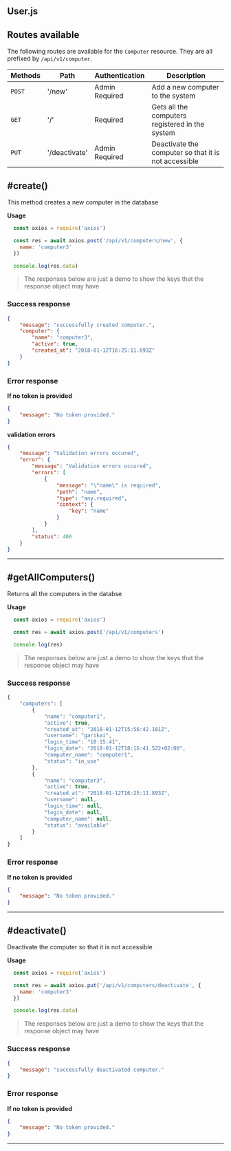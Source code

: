 ## User.js

## Routes available

The following routes are available for the ```Computer``` resource. They are all prefixed by ```/api/v1/computer```.

| Methods | Path | Authentication | Description |
| --- | --- | --- | --- |
| `POST` | '/new' | Admin Required | Add a new computer to the system |
| `GET` | '/' | Required | Gets all the computers registered in the system |
| `PUT` | '/deactivate' | Admin Required | Deactivate the computer so that it is not accessible |

## #create()

This method creates a new computer in the database

**Usage**
```javascript
  const axios = require('axios')

  const res = await axios.post('/api/v1/computers/new', {
    name: 'computer3'
  })

  console.log(res.data)
```

> The responses below are just a demo to show the keys that the response object may have 
### Success response

```json
{
    "message": "successfully created computer.",
    "computer": {
        "name": "computer3",
        "active": true,
        "created_at": "2018-01-12T16:25:11.893Z"
    }
}
```

### Error response

**If no token is provided**
```json
{
    "message": "No token provided."
}
```

**validation errors**
```json
{
    "message": "Validation errors occured",
    "error": {
        "message": "Validation errors occured",
        "errors": [
            {
                "message": "\"name\" is required",
                "path": "name",
                "type": "any.required",
                "context": {
                    "key": "name"
                }
            }
        ],
        "status": 400
    }
}
```
---
## #getAllComputers()

Returns all the computers in the databse

**Usage**
```javascript
  const axios = require('axios')

  const res = await axios.post('/api/v1/computers')

  console.log(res)
```

> The responses below are just a demo to show the keys that the response object may have 
### Success response

```js
{
    "computers": [
        {
            "name": "computer1",
            "active": true,
            "created_at": "2018-01-12T15:56:42.181Z",
            "username": "garikai",
            "login_time": "18:15:41",
            "login_date": "2018-01-12T18:15:41.522+02:00",
            "computer_name": "computer1",
            "status": "in_use"
        },
        {
            "name": "computer3",
            "active": true,
            "created_at": "2018-01-12T16:25:11.893Z",
            "username": null,
            "login_time": null,
            "login_date": null,
            "computer_name": null,
            "status": "available"
        }
    ]
}
```

### Error response

**If no token is provided**
```json
{
    "message": "No token provided."
}
```
---

## #deactivate()

Deactivate the computer so that it is not accessible

**Usage**
```javascript
  const axios = require('axios')

  const res = await axios.put('/api/v1/computers/deactivate', {
    name: 'computer3'
  })

  console.log(res.data)
```

> The responses below are just a demo to show the keys that the response object may have 
### Success response

```json
{
    "message": "successfully deactivated computer."
}
```

### Error response

**If no token is provided**
```json
{
    "message": "No token provided."
}
```
---